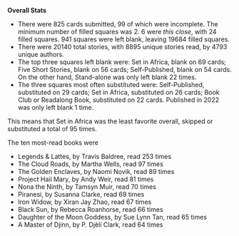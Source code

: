 **Overall Stats**

* There were 825 cards submitted, 99 of which were incomplete. The minimum number of filled squares was 2. 6 were _this close_, with 24 filled squares. 941 squares were left blank, leaving 19684 filled squares.
* There were 20140 total stories, with 8895 unique stories read, by 4793 unique authors.
* The top three squares left blank were: Set in Africa, blank on 69 cards; Five Short Stories, blank on 56 cards; Self-Published, blank on 54 cards. On the other hand, Stand-alone was only left blank 22 times.
* The three squares most often substituted were: Self-Published, substituted on 29 cards; Set in Africa, substituted on 26 cards; Book Club or Readalong Book, substituted on 22 cards. Published in 2022 was only left blank 1 time.

This means that Set in Africa was the least favorite overall, skipped or substituted a total of 95 times.

The ten most-read books were

* Legends & Lattes, by Travis Baldree, read 253 times
* The Cloud Roads, by Martha Wells, read 97 times
* The Golden Enclaves, by Naomi Novik, read 89 times
* Project Hail Mary, by Andy Weir, read 81 times
* Nona the Ninth, by Tamsyn Muir, read 70 times
* Piranesi, by Susanna Clarke, read 69 times
* Iron Widow, by Xiran Jay Zhao, read 67 times
* Black Sun, by Rebecca Roanhorse, read 66 times
* Daughter of the Moon Goddess, by Sue Lynn Tan, read 65 times
* A Master of Djinn, by P. Djèlí Clark, read 64 times